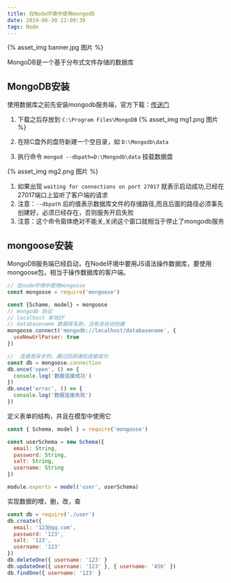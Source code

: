 ```yaml
---
title: 在Node环境中使用mongodb
date: 2019-06-30 22:09:39
tags: Node
---
```


{% asset_img banner.jpg 图片 %}

MongoDB是一个基于分布式文件存储的数据库

<!-- more -->

## MongoDB安装

使用数据库之前先安装mongodb服务端，官方下载：[传送门](https://www.mongodb.com/download-center#community)

1. 下载之后存放到 `C:\Program Files\MongoDB`
{% asset_img mg1.png 图片 %}

2. 在除C盘外的盘符新建一个空目录，如 `D:\Mongodb\data`
3. 执行命令 `mongod --dbpath=D:\Mongodb\data` 挂载数据盘

{% asset_img mg2.png 图片 %}

1. 如果出现 `waiting for connections on port 27017` 就表示启动成功,已经在27017端口上监听了客户端的请求
2. 注意：`--dbpath` 后的值表示数据库文件的存储路径,而且后面的路径必须事先创建好，必须已经存在，否则服务开启失败
3. 注意：这个命令窗体绝对不能关,关闭这个窗口就相当于停止了mongodb服务

## mongoose安装

MongoDB服务端已经启动，在Node环境中要用JS语法操作数据库，要使用mongoose包，相当于操作数据库的客户端。

```js
// 在node环境中使用mongoose
const mongoose = require('mongoose')

const {Schame, model} = mongoose
// mongodb 协议
// localhost 本地IP
// databasename 数据库名称，没有会自动创建
mongoose.connect('mongodb://localhost/databasename', {
  useNewUrlParser: true
})

//  连接是异步的，通过回调通知连接成功
const db = mongoose.connection
db.once('open', () => {
  console.log('数据连接成功')
})
db.once('error', () => {
  console.log('数据连接失败')
})
```

定义表单的结构，并且在模型中使用它
```js
const { Schema, model } = require('mongoose')

const userSchema = new Schema({
  email: String,
  password: String,
  salt: String,
  username: String
})

module.exports = model('user', userSchema)
```
实现数据的增，删，改，查
```js
const db = require('./user')
db.create({
  email: '123@qq.com',
  password: '123',
  salt: '123',
  username: '123'
})
db.deleteOne({ username: '123' }
db.updateOne({ username: '123' }, { username: '456' })
db.findOne({ username: '123' }
```